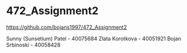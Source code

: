 # 472_Assignment2
https://github.com/bojans1997/472_Assignment2

Sunny (Sunsetium) Patel - 40075684
Zlata Korotkova - 40051921
Bojan Srbinoski - 40058428
